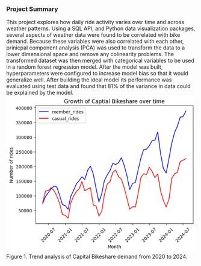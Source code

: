 ### Project Summary  
This project explores how daily ride activity varies over time and across weather patterns. Using a SQL API, and Python data visualization packages, several aspects of weather data were found to be correlated
with bike demand. Because these variables were also correlated with each other, prinicpal component analysis (PCA) was used to transform the data to a lower dimensional space and remove any colinearity
problems. The transformed dataset was then merged with categorical variables to be used in a random forest regression model. After the model was built, hyperparameters were configured to increase model
bias so that it would generalize well. After building the ideal model its performance was evaluated using test data and found that 81% of the variance in data could be explained by the model.   
![](images/Growth_of_Capital_Bikeshare_Over_Time.png)   
Figure 1. Trend analysis of Capital Bikeshare demand from 2020 to 2024.
